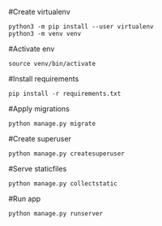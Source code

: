 #Create virtualenv

    python3 -m pip install --user virtualenv
    python3 -m venv venv

#Activate env

    source venv/bin/activate


#Install requirements

    pip install -r requirements.txt
    
#Apply migrations

    python manage.py migrate
    
#Create superuser

    python manage.py createsuperuser

#Serve staticfiles

    python manage.py collectstatic
    
#Run app

    python manage.py runserver
    
    